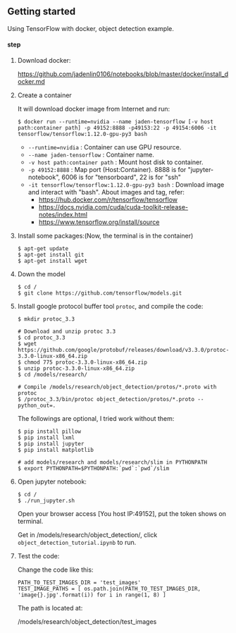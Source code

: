 ## Getting started

Using TensorFlow with docker, object detection example.

#### step

1. Download docker:

   https://github.com/jadenlin0106/notebooks/blob/master/docker/install_docker.md



2. Create a container

   It will download docker image from Internet and run:

   ```shell
   $ docker run --runtime=nvidia --name jaden-tensorflow [-v host path:container path] -p 49152:8888 -p49153:22 -p 49154:6006 -it tensorflow/tensorflow:1.12.0-gpu-py3 bash
   ```

   - `--runtime=nvidia` : Container can use GPU resource.
   - `--name jaden-tensorflow` : Container name.
   - `-v host path:container path` : Mount host disk to container.
   - `-p 49152:8888` : Map port (Host:Container). 8888 is for "jupyter-notebook", 6006 is for "tensorboard", 22 is for "ssh"
   - `-it tensorflow/tensorflow:1.12.0-gpu-py3 bash` : Download image and interact with "bash". About images and tag, refer:
     - https://hub.docker.com/r/tensorflow/tensorflow
     - https://docs.nvidia.com/cuda/cuda-toolkit-release-notes/index.html
     - https://www.tensorflow.org/install/source

   

3. Install some packages:(Now, the terminal is in the container)

   ```shell
   $ apt-get update
   $ apt-get install git
   $ apt-get install wget
   ```

4. Down the model

   ```shell
   $ cd /
   $ git clone https://github.com/tensorflow/models.git
   ```

   

5. Install google protocol buffer tool `protoc`, and compile the code:

   ```shell
   $ mkdir protoc_3.3
   
   # Download and unzip protoc 3.3
   $ cd protoc_3.3
   $ wget https://github.com/google/protobuf/releases/download/v3.3.0/protoc-3.3.0-linux-x86_64.zip
   $ chmod 775 protoc-3.3.0-linux-x86_64.zip
   $ unzip protoc-3.3.0-linux-x86_64.zip
   $ cd /models/research/
   
   # Compile /models/research/object_detection/protos/*.proto with protoc
   $ /protoc_3.3/bin/protoc object_detection/protos/*.proto --python_out=.
   ```

   The followings are optional, I tried work without them:

   ```shell
   $ pip install pillow
   $ pip install lxml
   $ pip install jupyter
   $ pip install matplotlib
   
   # add models/research and models/research/slim in PYTHONPATH
   $ export PYTHONPATH=$PYTHONPATH:`pwd`:`pwd`/slim
   ```

6. Open jupyter notebook:

   ```shell
   $ cd /
   $ ./run_jupyter.sh
   ```

   Open your browser access [You host IP:49152], put the token shows on terminal.

   Get in /models/research/object_detection/, click `object_detection_tutorial.ipynb` to run.

   

7. Test the code:

   Change the code like this:

   ```
   PATH_TO_TEST_IMAGES_DIR = 'test_images'
   TEST_IMAGE_PATHS = [ os.path.join(PATH_TO_TEST_IMAGES_DIR, 'image{}.jpg'.format(i)) for i in range(1, 8) ]
   ```

    The path is located at:

   /models/research/object_detection/test_images

